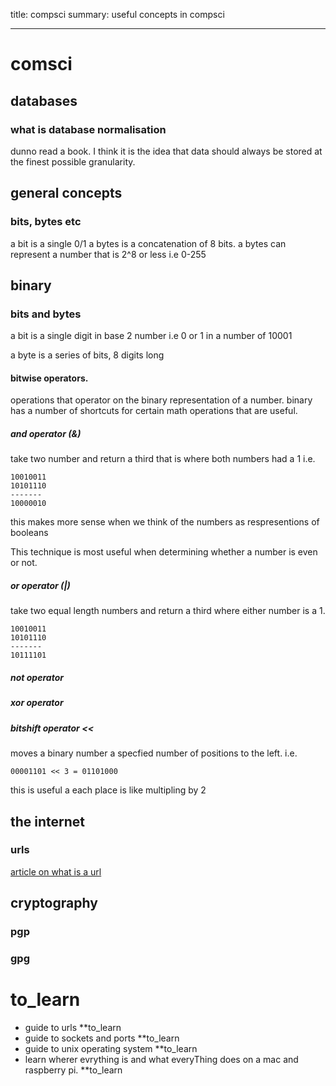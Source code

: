 title: compsci
summary: useful concepts in compsci
- - - 

# comsci

## databases

### what is database normalisation

dunno read a book. I think it is the idea that data should always be stored at the finest possible granularity. 

## general concepts

### bits, bytes etc

a bit is a single 0/1
a bytes is a concatenation of 8 bits.
a bytes can represent a number that is 2^8 or less i.e 0-255

## binary

### bits and bytes

a bit is a single digit in base 2 number
i.e 0 or 1
in a number of 10001

a byte is a series of bits, 8 digits long

#### bitwise operators. 

operations that operator on the binary representation of a number. 
binary has a number of shortcuts for certain math operations that are useful.

##### and operator (&)

take two number and return a third that is where both numbers had a 1
i.e.
```
10010011
10101110
-------
10000010
```
this makes more sense when we think of the numbers as 
respresentions of booleans

This technique is most useful when determining whether a number is 
even or not.

##### or operator (|)

take two equal length numbers and return a third where either
number is a 1.

```
10010011
10101110
-------
10111101
```

##### not operator
##### xor operator

##### bitshift operator  <<
moves a binary number a specfied number of positions to the left.
i.e.
```
00001101 << 3 = 01101000
```
this is useful a each place is like multipling by 2 


## the internet

### urls

[article on what is a url](https://developer.mozilla:.org/en-US/docs/Learn/Common_questions/What_is_a_URL)


## cryptography

### pgp

### gpg

# to_learn
- guide to urls **to_learn
- guide to sockets and ports **to_learn
- guide to unix operating system **to_learn
- learn wherer evrything is and what everyThing does on a mac and raspberry pi. **to_learn

